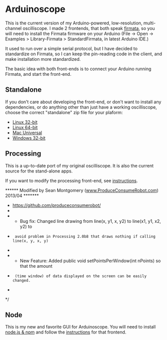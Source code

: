 # Arduinoscope

This is the current version of my Arduino-powered, low-resolution, multi-channel oscilliscope. I made 2 frontends, that both speak [firmata](http://firmata.org), so you will need to install the Firmata firmware on your Arduino (File -> Open -> Examples > Library-Firmata > StandardFirmata, in latest Arduino IDE.)

It used to run over a simple serial protocol, but I have decided to standardize on Firmata, so I can keep the pin-reading code in the client, and make installation more standardized.

The basic idea with both front-ends is to connect your Arduino running Firmata, and start the front-end.

## Standalone

If you don't care about developing the front-end, or don't want to install any dependencies, or do anything other than just have a working oscilliscope, choose the correct "standalone" zip file for your plaform:

*  [Linux 32-bit](http://konsumer.github.com/arduinoscope/downloads/application.linux32.zip)
*  [Linux 64-bit](http://konsumer.github.com/arduinoscope/downloads/application.linux64.zip)
*  [Mac Universal](http://konsumer.github.com/arduinoscope/downloads/application.macosx.zip)
*  [Windows 32-bit](http://konsumer.github.com/arduinoscope/downloads/application.windows32.zip)


## Processing

This is a up-to-date port of my original oscilliscope. It is also the current source for the stand-alone apps.

If you want to modify the processing front-end, see [instructions](https://github.com/konsumer/arduinoscope/tree/master/processing).

 ****** Modified by Sean Montgomery (www.ProduceConsumeRobot.com) 2013/04 *******
 * https://github.com/produceconsumerobot/
 * 
 * - Bug fix: Changed line drawing from line(x, y1, x, y2) to line(x1, y1, x2, y2) to
 *		avoid problem in Processing 2.0b8 that draws nothing if calling line(x, y, x, y)
 *
 * - New Feature: Added public void setPointsPerWindow(int nPoints) so that the amount
 * 		(time window) of data displayed on the screen can be easily changed.
 * 
 */


## Node

This is my new and favorite GUI for Arduinoscope.  You will need to install [node.js & npm](http://nodejs.org/download/) and follow the [instructions](https://github.com/konsumer/arduinoscope/tree/master/arduinoscope.nw/) for that frontend.

